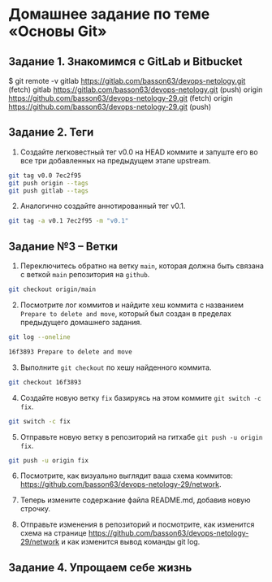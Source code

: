 # Домашнее задание по теме «Основы Git»

## Задание 1. Знакомимся с GitLab и Bitbucket

$ git remote -v
gitlab  https://gitlab.com/basson63/devops-netology.git (fetch)
gitlab  https://gitlab.com/basson63/devops-netology.git (push)
origin  https://github.com/basson63/devops-netology-29.git (fetch)
origin  https://github.com/basson63/devops-netology-29.git (push)

## Задание 2. Теги

1. Создайте легковестный тег v0.0 на HEAD коммите и запуште его во все три добавленных на предыдущем этапе upstream.

```bash
git tag v0.0 7ec2f95
git push origin --tags
git push gitlab --tags
```

2. Аналогично создайте аннотированный тег v0.1.

```bash
git tag -a v0.1 7ec2f95 -m "v0.1"
```

## Задание №3 – Ветки

1.  Переключитесь обратно на ветку `main`, которая должна быть связана с веткой `main` репозитория на `github`.

```bash
git checkout origin/main
```

2. Посмотрите лог коммитов и найдите хеш коммита с названием `Prepare to delete and move`, который был создан в пределах предыдущего домашнего задания.

```bash
git log --oneline

16f3893 Prepare to delete and move
```

3. Выполните `git checkout` по хешу найденного коммита.

```bash
git checkout 16f3893
```

4. Создайте новую ветку `fix` базируясь на этом коммите `git switch -c fix`.

```bash
git switch -c fix
```

5. Отправьте новую ветку в репозиторий на гитхабе `git push -u origin fix`.

```bash
git push -u origin fix
```

6. Посмотрите, как визуально выглядит ваша схема коммитов: https://github.com/basson63/devops-netology-29/network.

7. Теперь измените содержание файла README.md, добавив новую строчку.

8. Отправьте изменения в репозиторий и посмотрите, как изменится схема на странице https://github.com/basson63/devops-netology-29/network и как изменится вывод команды git log.

 
## Задание 4. Упрощаем себе жизнь

